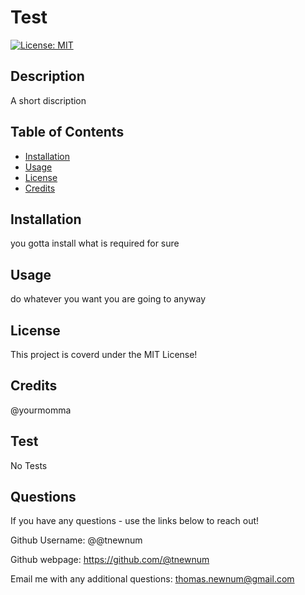 # Test

[![License: MIT](https://img.shields.io/badge/License-MIT-yellow.svg)](https://opensource.org/licenses/MIT)

## Description

A short discription 

## Table of Contents

- [Installation](#installation)
- [Usage](#usage)
- [License](#license)
- [Credits](#credits)

## Installation

you gotta install what is required for sure

## Usage

do whatever you want you are going to anyway

## License

This project is coverd under the MIT License!

## Credits

@yourmomma

## Test

No Tests

## Questions

If you have any questions - use the links below to reach out!

Github Username: @@tnewnum

Github webpage: https://github.com/@tnewnum

Email me with any additional questions: thomas.newnum@gmail.com